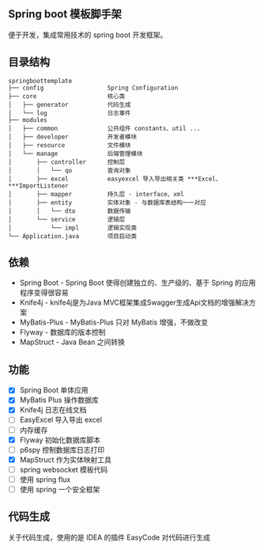 
## Spring boot 模板脚手架
便于开发，集成常用技术的 spring boot 开发框架。

## 目录结构
```
springboottemplate
├── config                  Spring Configuration
├── core                    核心类
│   ├── generator           代码生成
│   └── log                 日志事件
├── modules
│   ├── common              公共组件 constants、util ...
│   ├── developer           开发者模块
│   ├── resource            文件模块
│   └── manage              后端管理模块
│       ├── controller      控制层
│       │   └── qo          查询对象
│       ├── excel           easyexcel 导入导出相关类 ***Excel、***ImportListener
│       ├── mapper          持久层 - interface、xml
│       ├── entity          实体对象 - 与数据库表结构一一对应
│       │   └── dto         数据传输
│       └── service         逻辑层
│           └── impl        逻辑实现类
└── Application.java        项目启动类
```
## 依赖
- Spring Boot - Spring Boot 使得创建独立的、生产级的、基于 Spring 的应用程序变得很容易
- Knife4j - knife4j是为Java MVC框架集成Swagger生成Api文档的增强解决方案
- MyBatis-Plus - MyBatis-Plus 只对 MyBatis 增强，不做改变
- Flyway - 数据库的版本控制
- MapStruct - Java Bean 之间转换

## 功能
- [x] Spring Boot 单体应用
- [x] MyBatis Plus 操作数据库
- [x] Knife4j 日志在线文档
- [ ] EasyExcel 导入导出 excel
- [ ] 内存缓存
- [x] Flyway 初始化数据库脚本
- [ ] p6spy 控制数据库日志打印
- [x] MapStruct 作为实体映射工具
- [ ] spring websocket 模板代码
- [ ] 使用 spring flux
- [ ] 使用 spring 一个安全框架

## 代码生成
关于代码生成，使用的是 IDEA 的插件 EasyCode 对代码进行生成